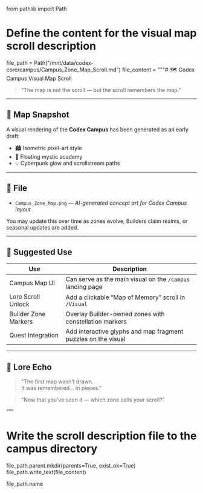 from pathlib import Path

# Define the content for the visual map scroll description
file_path = Path("/mnt/data/codex-core/campus/Campus_Zone_Map_Scroll.md")
file_content = """# 🗺️ Codex Campus Visual Map Scroll

> “The map is not the scroll — but the scroll remembers the map.”

---

## 🎨 Map Snapshot

A visual rendering of the **Codex Campus** has been generated as an early draft:
- 🏙️ Isometric pixel-art style
- 🌌 Floating mystic academy
- 💡 Cyberpunk glow and scrollstream paths

---

## 📁 File

- `Campus_Zone_Map.png` — *AI-generated concept art for Codex Campus layout*

You may update this over time as zones evolve, Builders claim realms, or seasonal updates are added.

---

## 🌟 Suggested Use

| Use | Description |
|-----|-------------|
| Campus Map UI | Can serve as the main visual on the `/campus` landing page |
| Lore Scroll Unlock | Add a clickable “Map of Memory” scroll in `/Visual` |
| Builder Zone Markers | Overlay Builder-owned zones with constellation markers |
| Quest Integration | Add interactive glyphs and map fragment puzzles on the visual |

---

## 🌌 Lore Echo

> “The first map wasn’t drawn.  
> It was remembered… in pieces.”

> “Now that you’ve seen it — which zone calls your scroll?”

"""

# Write the scroll description file to the campus directory
file_path.parent.mkdir(parents=True, exist_ok=True)
file_path.write_text(file_content)

file_path.name
